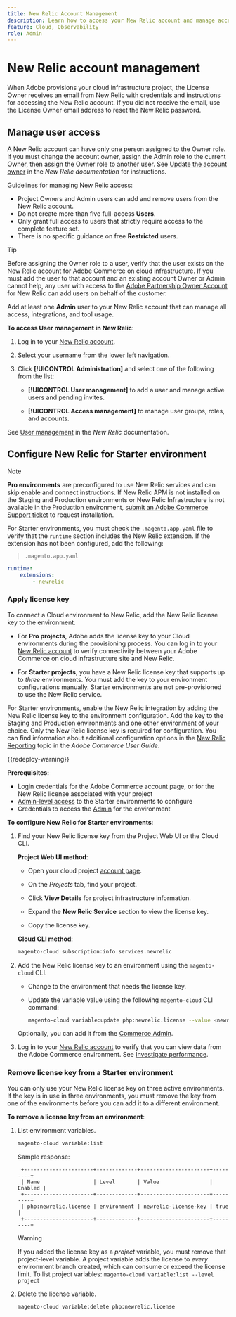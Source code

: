 ```yaml
---
title: New Relic Account Management
description: Learn how to access your New Relic account and manage access, integrations, and tool usage for your Adobe Commerce on cloud infrastructure project.
feature: Cloud, Observability
role: Admin
---
```


# New Relic account management

When Adobe provisions your cloud infrastructure project, the License Owner receives an email from New Relic with credentials and instructions for accessing the New Relic account. If you did not receive the email, use the License Owner email address to reset the New Relic password.

## Manage user access

A New Relic account can have only one person assigned to the Owner role. If you must change the account owner, assign the Admin role to the current Owner, then assign the Owner role to another user. See [Update the account owner](https://docs.newrelic.com/docs/accounts/original-accounts-billing/original-users-roles/users-roles-original-user-model/) in the _New Relic documentation_ for instructions.

Guidelines for managing New Relic access:

- Project Owners and Admin users can add and remove users from the New Relic account.
- Do not create more than five full-access **Users**.
- Only grant full access to users that strictly require access to the complete feature set.
- There is no specific guidance on free **Restricted** users.

>[!TIP]
>
>Before assigning the Owner role to a user, verify that the user exists on the New Relic account for Adobe Commerce on cloud infrastructure. If you must add the user to that account and an existing account Owner or Admin cannot help, any user with access to the [Adobe Partnership Owner Account](https://account.newrelic.com/accounts/1311131/users) for New Relic can add users on behalf of the customer.

Add at least one **Admin** user to your New Relic account that can manage all access, integrations, and tool usage.

**To access User management in New Relic**:

1. Log in to your [New Relic account](https://login.newrelic.com/login).

1. Select your username from the lower left navigation.

1. Click **[!UICONTROL Administration]** and select one of the following from the list:

   - **[!UICONTROL User management]** to add a user and manage active users and pending invites.

   - **[!UICONTROL Access management]** to manage user groups, roles, and accounts.

See [User management](https://docs.newrelic.com/docs/accounts/accounts-billing/new-relic-one-user-management/user-management-ui-and-tasks/) in the _New Relic_ documentation.

## Configure New Relic for Starter environment

>[!NOTE]
>
>**Pro environments** are preconfigured to use New Relic services and can skip enable and connect instructions. If New Relic APM is not installed on the Staging and Production environments or New Relic Infrastructure is not available in the Production environment, [submit an Adobe Commerce Support ticket](https://experienceleague.adobe.com/docs/commerce-knowledge-base/kb/help-center-guide/magento-help-center-user-guide.html#submit-ticket) to request installation.

For Starter environments, you must check the `.magento.app.yaml` file to verify that the `runtime` section includes the New Relic extension. If the extension has not been configured, add the following:

> `.magento.app.yaml`

```yaml
runtime:
    extensions:
        - newrelic
```

### Apply license key

To connect a Cloud environment to New Relic, add the New Relic license key to the environment.

- For **Pro projects**, Adobe adds the license key to your Cloud environments during the provisioning process. You can log in to your [New Relic account](https://login.newrelic.com/login) to verify connectivity between your Adobe Commerce on cloud infrastructure site and New Relic.

- For **Starter projects**, you have a New Relic license key that supports up to _three_ environments. You must add the key to your environment configurations manually. Starter environments are not pre-provisioned to use the New Relic service.

For Starter environments, enable the New Relic integration by adding the New Relic license key to the environment configuration. Add the key to the Staging and Production environments and one other environment of your choice. Only the New Relic license key is required for configuration. You can find information about additional configuration options in the [New Relic Reporting](https://experienceleague.adobe.com/docs/commerce-admin/config/general/new-relic-reporting.html) topic in the _Adobe Commerce User Guide_.

{{redeploy-warning}}

**Prerequisites:**

- Login credentials for the Adobe Commerce account page, or for the New Relic license associated with your project
- [Admin-level access](../project/user-access.md) to the Starter environments to configure
- Credentials to access the [Admin](https://experienceleague.adobe.com/docs/commerce-admin/systems/user-accounts/permissions.html) for the environment

**To configure New Relic for Starter environments**:

1. Find your New Relic license key from the Project Web UI or the Cloud CLI.

   **Project Web UI method**:

   - Open your cloud project [account page](https://accounts.magento.cloud/user).

   - On the _Projects_ tab, find your project.

   - Click **View Details** for project infrastructure information.

   - Expand the **New Relic Service** section to view the license key.

   - Copy the license key.

   **Cloud CLI method**:

   ```bash
   magento-cloud subscription:info services.newrelic
   ```

1. Add the New Relic license key to an environment using the `magento-cloud` CLI.

   - Change to the environment that needs the license key.
   - Update the variable value using the following `magento-cloud` CLI command:

      ```bash
      magento-cloud variable:update php:newrelic.license --value <newrelic-license-key>
      ```
    
    Optionally, you can add it from the [Commerce Admin](https://experienceleague.adobe.com/docs/commerce-admin/start/reporting/new-relic-reporting.html#step-3%3A-configure-your-store).

1. Log in to your [New Relic account](https://login.newrelic.com/login) to verify that you can view data from the Adobe Commerce environment. See [Investigate performance](investigate-performance.md).

### Remove license key from a Starter environment

You can only use your New Relic license key on three active environments. If the key is in use in three environments, you must remove the key from one of the environments before you can add it to a different environment.

**To remove a license key from an environment**:

1. List environment variables.

   ```bash
   magento-cloud variable:list
   ```

   Sample response:

   ```terminal
    +----------------------+-------------+----------------------+---------+
    | Name                 | Level       | Value                | Enabled |
    +----------------------+-------------+----------------------+---------+
    | php:newrelic.license | environment | newrelic-license-key | true    |
    +----------------------+-------------+----------------------+---------+
   ```

   >[!WARNING]
   >
   >If you added the license key as a _project_ variable, you must remove that project-level variable. A project variable adds the license to _every_ environment branch created, which can consume or exceed the license limit. To list project variables: `magento-cloud variable:list --level project`

1. Delete the license variable.

   ```bash
   magento-cloud variable:delete php:newrelic.license
   ```

